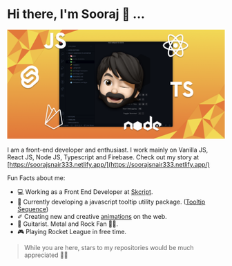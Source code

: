# Hi there, I'm Sooraj 👋 ...

![Me](https://github.com/SoorajSNBlaze333/SoorajSNBlaze333/blob/master/GithubCoverHD.png)

I am a front-end developer and enthusiast. I work mainly on Vanilla JS, React JS, Node JS, Typescript and Firebase. Check out my story at [https://soorajsnair333.netlify.app/](https://soorajsnair333.netlify.app/)

Fun Facts about me:
- 💻 Working as a Front End Developer at [Skcript](https://www.skcript.com/).
- 💬 Currently developing a javascript tooltip utility package. ([Tooltip Sequence](https://github.com/SoorajSNBlaze333/tooltip-sequence))
- ✐ Creating new and creative [animations](https://iphone-7-ios13.netlify.app/) on the web.
- 🎸 Guitarist. Metal and Rock Fan 🤘🏻.
- 🎮 Playing Rocket League in free time.

> While you are here, stars to my repositories would be much appreciated 🤘🏻
